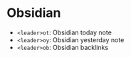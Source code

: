 # Obsidian

- `<leader>ot`: Obsidian today note
- `<leader>oy`: Obsidian yesterday note
- `<leader>ob`: Obsidian backlinks
